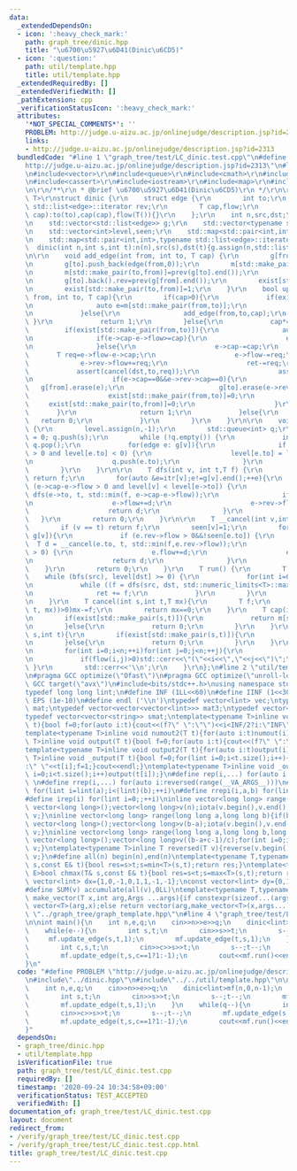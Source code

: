 ```yaml
---
data:
  _extendedDependsOn:
  - icon: ':heavy_check_mark:'
    path: graph_tree/dinic.hpp
    title: "\u6700\u5927\u6D41(Dinic\u6CD5)"
  - icon: ':question:'
    path: util/template.hpp
    title: util/template.hpp
  _extendedRequiredBy: []
  _extendedVerifiedWith: []
  _pathExtension: cpp
  _verificationStatusIcon: ':heavy_check_mark:'
  attributes:
    '*NOT_SPECIAL_COMMENTS*': ''
    PROBLEM: http://judge.u-aizu.ac.jp/onlinejudge/description.jsp?id=2313
    links:
    - http://judge.u-aizu.ac.jp/onlinejudge/description.jsp?id=2313
  bundledCode: "#line 1 \"graph_tree/test/LC_dinic.test.cpp\"\n#define PROBLEM \"\
    http://judge.u-aizu.ac.jp/onlinejudge/description.jsp?id=2313\"\n#line 2 \"graph_tree/dinic.hpp\"\
    \n#include<vector>\r\n#include<queue>\r\n#include<cmath>\r\n#include<limits>\r\
    \n#include<cassert>\r\n#include<iostream>\r\n#include<map>\r\n#include<list>\r\
    \n\r\n/**\r\n * @brief \u6700\u5927\u6D41(Dinic\u6CD5)\r\n */\r\n\r\ntemplate<typename\
    \ T>\r\nstruct dinic {\r\n    struct edge {\r\n        int to;\r\n        typename\
    \ std::list<edge>::iterator rev;\r\n        T cap,flow;\r\n        edge(int to,T\
    \ cap):to(to),cap(cap),flow(T()){}\r\n    };\r\n    int n,src,dst;\r\n    T ret=T();\r\
    \n    std::vector<std::list<edge>> g;\r\n    std::vector<typename std::list<edge>::iterator>itr;\r\
    \n    std::vector<int>level,seen;\r\n    std::map<std::pair<int,int>,bool>exist;\r\
    \n    std::map<std::pair<int,int>,typename std::list<edge>::iterator>m;\r\n  \
    \  dinic(int n,int s,int t):n(n),src(s),dst(t){g.assign(n,std::list<edge>());itr.resize(n);}\r\
    \n\r\n    void add_edge(int from, int to, T cap) {\r\n        g[from].push_back(edge(to,cap));\r\
    \n        g[to].push_back(edge(from,0));\r\n        m[std::make_pair(from,to)]=prev(g[from].end());\r\
    \n        m[std::make_pair(to,from)]=prev(g[to].end());\r\n        g[from].back().rev=prev(g[to].end());\r\
    \n        g[to].back().rev=prev(g[from].end());\r\n        exist[std::make_pair(from,to)]=1;\r\
    \n        exist[std::make_pair(to,from)]=1;\r\n    }\r\n    bool update_edge(int\
    \ from, int to, T cap){\r\n        if(cap>0){\r\n            if(exist[std::make_pair(from,to)]){\r\
    \n                auto e=m[std::make_pair(from,to)];\r\n                e->cap+=cap;\r\
    \n            }else{\r\n                add_edge(from,to,cap);\r\n           \
    \ }\r\n            return 1;\r\n        }else{\r\n            cap*=-1;\r\n   \
    \         if(exist[std::make_pair(from,to)]){\r\n                auto e=m[std::make_pair(from,to)];\r\
    \n                if(e->cap-e->flow>=cap){\r\n                    e->cap-=cap;\r\
    \n                }else{\r\n                    e->cap-=cap;\r\n             \
    \       T req=e->flow-e->cap;\r\n                    e->flow-=req;\r\n       \
    \             e->rev->flow+=req;\r\n                    ret-=req;\r\n        \
    \            assert(cancel(dst,to,req));\r\n                    assert(cancel(from,src,req));\r\
    \n                    if(e->cap==0&&e->rev->cap==0){\r\n                     \
    \   g[from].erase(e);\r\n                        g[to].erase(e->rev);\r\n    \
    \                    exist[std::make_pair(from,to)]=0;\r\n                   \
    \     exist[std::make_pair(to,from)]=0;\r\n                    }\r\n         \
    \       }\r\n                return 1;\r\n            }else{\r\n             \
    \   return 0;\r\n            }\r\n        }\r\n    }\r\n\r\n    void bfs(int s)\
    \ {\r\n        level.assign(n,-1);\r\n        std::queue<int> q;\r\n        level[s]\
    \ = 0; q.push(s);\r\n        while (!q.empty()) {\r\n            int v = q.front();\
    \ q.pop();\r\n            for(edge e: g[v]){\r\n                if (e.cap-e.flow\
    \ > 0 and level[e.to] < 0) {\r\n                    level[e.to] = level[v] + 1;\r\
    \n                    q.push(e.to);\r\n                }\r\n            }\r\n\
    \        }\r\n    }\r\n\r\n    T dfs(int v, int t,T f) {\r\n        if (v == t)\
    \ return f;\r\n        for(auto &e=itr[v];e!=g[v].end();++e){\r\n            if\
    \ (e->cap-e->flow > 0 and level[v] < level[e->to]) {\r\n                T d =\
    \ dfs(e->to, t, std::min(f, e->cap-e->flow));\r\n                if (d > 0) {\r\
    \n                    e->flow+=d;\r\n                    e->rev->flow -= d;\r\n\
    \                    return d;\r\n                }\r\n            }\r\n     \
    \   }\r\n        return 0;\r\n    }\r\n\r\n    T __cancel(int v,int t,T f){\r\n\
    \        if (v == t) return f;\r\n        seen[v]=1;\r\n        for (edge& e:\
    \ g[v]){\r\n            if (e.rev->flow > 0&&!seen[e.to]) {\r\n              \
    \  T d = __cancel(e.to, t, std::min(f,e.rev->flow));\r\n                if (d\
    \ > 0) {\r\n                    e.flow+=d;\r\n                    e.rev->flow-=d;\r\
    \n                    return d;\r\n                }\r\n            }\r\n    \
    \    }\r\n        return 0;\r\n    }\r\n    T run() {\r\n        T f;\r\n    \
    \    while (bfs(src), level[dst] >= 0) {\r\n            for(int i=0;i<n;++i)itr[i]=g[i].begin();\r\
    \n            while ((f = dfs(src, dst, std::numeric_limits<T>::max())) > 0) {\r\
    \n                ret += f;\r\n            }\r\n        }\r\n        return ret;\r\
    \n    }\r\n    T cancel(int s,int t,T mx){\r\n        T f;\r\n        while(seen.assign(n,0),seen[s]=1,(f=__cancel(s,\
    \ t, mx))>0)mx-=f;\r\n        return mx==0;\r\n    }\r\n    T cap(int s,int t){\r\
    \n        if(exist[std::make_pair(s,t)]){\r\n            return m[std::make_pair(s,t)]->cap;\r\
    \n        }else{\r\n            return 0;\r\n        }\r\n    }\r\n    T flow(int\
    \ s,int t){\r\n        if(exist[std::make_pair(s,t)]){\r\n            return m[std::make_pair(s,t)]->flow;\r\
    \n        }else{\r\n            return 0;\r\n        }\r\n    }\r\n    void debug(){\r\
    \n        for(int i=0;i<n;++i)for(int j=0;j<n;++j){\r\n            if(i==j)continue;\r\
    \n            if(flow(i,j)>0)std::cerr<<\"(\"<<i<<\",\"<<j<<\")\";\r\n       \
    \ }\r\n        std::cerr<<'\\n';\r\n    }\r\n};\n#line 2 \"util/template.hpp\"\
    \n#pragma GCC optimize(\"Ofast\")\n#pragma GCC optimize(\"unroll-loops\")\n#pragma\
    \ GCC target(\"avx\")\n#include<bits/stdc++.h>\nusing namespace std;\nstruct __INIT__{__INIT__(){cin.tie(0);ios::sync_with_stdio(false);cout<<fixed<<setprecision(15);}}__INIT__;\n\
    typedef long long lint;\n#define INF (1LL<<60)\n#define IINF (1<<30)\n#define\
    \ EPS (1e-10)\n#define endl ('\\n')\ntypedef vector<lint> vec;\ntypedef vector<vector<lint>>\
    \ mat;\ntypedef vector<vector<vector<lint>>> mat3;\ntypedef vector<string> svec;\n\
    typedef vector<vector<string>> smat;\ntemplate<typename T>inline void numout(T\
    \ t){bool f=0;for(auto i:t){cout<<(f?\" \":\"\")<<i<INF/2?i:\"INF\";f=1;}cout<<endl;}\n\
    template<typename T>inline void numout2(T t){for(auto i:t)numout(i);}\ntemplate<typename\
    \ T>inline void output(T t){bool f=0;for(auto i:t){cout<<(f?\" \":\"\")<<i;f=1;}cout<<endl;}\n\
    template<typename T>inline void output2(T t){for(auto i:t)output(i);}\ntemplate<typename\
    \ T>inline void _output(T t){bool f=0;for(lint i=0;i<t.size();i++){cout<<f?\"\"\
    :\" \"<<t[i];f=1;}cout<<endl;}\ntemplate<typename T>inline void _output2(T t){for(lint\
    \ i=0;i<t.size();i++)output(t[i]);}\n#define rep(i,...) for(auto i:range(__VA_ARGS__))\
    \ \n#define rrep(i,...) for(auto i:reversed(range(__VA_ARGS__)))\n#define repi(i,a,b)\
    \ for(lint i=lint(a);i<(lint)(b);++i)\n#define rrepi(i,a,b) for(lint i=lint(b)-1;i>=lint(a);--i)\n\
    #define irep(i) for(lint i=0;;++i)\ninline vector<long long> range(long long n){if(n<=0)return\
    \ vector<long long>();vector<long long>v(n);iota(v.begin(),v.end(),0LL);return\
    \ v;}\ninline vector<long long> range(long long a,long long b){if(b<=a)return\
    \ vector<long long>();vector<long long>v(b-a);iota(v.begin(),v.end(),a);return\
    \ v;}\ninline vector<long long> range(long long a,long long b,long long c){if((b-a+c-1)/c<=0)return\
    \ vector<long long>();vector<long long>v((b-a+c-1)/c);for(int i=0;i<(int)v.size();++i)v[i]=i?v[i-1]+c:a;return\
    \ v;}\ntemplate<typename T>inline T reversed(T v){reverse(v.begin(),v.end());return\
    \ v;}\n#define all(n) begin(n),end(n)\ntemplate<typename T,typename E>bool chmin(T&\
    \ s,const E& t){bool res=s>t;s=min<T>(s,t);return res;}\ntemplate<typename T,typename\
    \ E>bool chmax(T& s,const E& t){bool res=s<t;s=max<T>(s,t);return res;}\nconst\
    \ vector<lint> dx={1,0,-1,0,1,1,-1,-1};\nconst vector<lint> dy={0,1,0,-1,1,-1,1,-1};\n\
    #define SUM(v) accumulate(all(v),0LL)\ntemplate<typename T,typename ...Args>auto\
    \ make_vector(T x,int arg,Args ...args){if constexpr(sizeof...(args)==0)return\
    \ vector<T>(arg,x);else return vector(arg,make_vector<T>(x,args...));}\n//#include\
    \ \"../graph_tree/graph_template.hpp\"\n#line 4 \"graph_tree/test/LC_dinic.test.cpp\"\
    \n\nint main(){\n    int n,e,q;\n    cin>>n>>e>>q;\n    dinic<lint>mf(n,0,n-1);\n\
    \    while(e--){\n        int s,t;\n        cin>>s>>t;\n        s--;t--;\n   \
    \     mf.update_edge(s,t,1);\n        mf.update_edge(t,s,1);\n    }\n    while(q--){\n\
    \        int c,s,t;\n        cin>>c>>s>>t;\n        s--;t--;\n        mf.update_edge(s,t,c==1?1:-1);\n\
    \        mf.update_edge(t,s,c==1?1:-1);\n        cout<<mf.run()<<endl;\n    }\n\
    }\n"
  code: "#define PROBLEM \"http://judge.u-aizu.ac.jp/onlinejudge/description.jsp?id=2313\"\
    \n#include\"../dinic.hpp\"\n#include\"../../util/template.hpp\"\n\nint main(){\n\
    \    int n,e,q;\n    cin>>n>>e>>q;\n    dinic<lint>mf(n,0,n-1);\n    while(e--){\n\
    \        int s,t;\n        cin>>s>>t;\n        s--;t--;\n        mf.update_edge(s,t,1);\n\
    \        mf.update_edge(t,s,1);\n    }\n    while(q--){\n        int c,s,t;\n\
    \        cin>>c>>s>>t;\n        s--;t--;\n        mf.update_edge(s,t,c==1?1:-1);\n\
    \        mf.update_edge(t,s,c==1?1:-1);\n        cout<<mf.run()<<endl;\n    }\n\
    }"
  dependsOn:
  - graph_tree/dinic.hpp
  - util/template.hpp
  isVerificationFile: true
  path: graph_tree/test/LC_dinic.test.cpp
  requiredBy: []
  timestamp: '2020-09-24 10:34:58+09:00'
  verificationStatus: TEST_ACCEPTED
  verifiedWith: []
documentation_of: graph_tree/test/LC_dinic.test.cpp
layout: document
redirect_from:
- /verify/graph_tree/test/LC_dinic.test.cpp
- /verify/graph_tree/test/LC_dinic.test.cpp.html
title: graph_tree/test/LC_dinic.test.cpp
---
```

